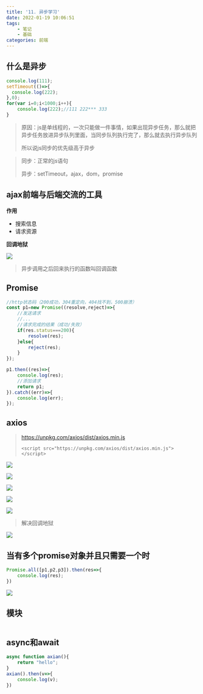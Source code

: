 ```yaml
---
title: '11. 异步学习'
date: 2022-01-19 10:06:51
tags: 
    - 笔记
    - 基础
categories: 前端
---
```


## 什么是异步

```javascript
console.log(111);
setTimeout(()=>{
  console.log(222);
},0);
for(var i=0;i<1000;i++){
    console.log(222);//111 222*** 333
}
```

> 原因：js是单线程的，一次只能做一件事情，如果出现异步任务，那么就把异步任务放进异步队列里面，当同步队列执行完了，那么就去执行异步队列
>
> 所以说js同步的优先级高于异步

> 同步：正常的js语句
>
> 异步：setTimeout，ajax，dom，promise

## ajax前端与后端交流的工具

**作用**

- 搜索信息
- 请求资源

**回调地狱**

![](file://C:\Personal\Documents\IkMarkdown\.assets\1月20日promise.md234014.5177307.png)

> 异步调用之后回来执行的函数叫回调函数

## Promise

```javascript
//http状态码（200成功，304重定向，404找不到，500崩溃）
const p1=new Promise((resolve,reject)=>{
    //发送请求
    //...
    //请求完成的结果（成功/失败）
    if(res.status===200){
        resolve(res);
    }else{
        reject(res);
    }
});

p1.then((res)=>{
    console.log(res);
    //添加请求
    return p1;
}).catch((err)=>{
    console.log(err);
});
```

## axios

> https://unpkg.com/axios/dist/axios.min.js
>
> ```
> <script src="https://unpkg.com/axios/dist/axios.min.js"></script>
> ```

![](file://C:\Personal\Documents\IkMarkdown\.assets\1月20日promise.md235682.9938133.png)

![](file://C:\Personal\Documents\IkMarkdown\.assets\1月20日promise.md235692.2422852.png)

![](file://C:\Personal\Documents\IkMarkdown\.assets\1月20日promise.md236088.7578288.png)

![](file://C:\Personal\Documents\IkMarkdown\.assets\1月20日promise.md236079.6264426.png)

![](file://C:\Personal\Documents\IkMarkdown\.assets\1月20日promise.md236162.7976628.png)

> 解决回调地狱

![](file://C:\Personal\Documents\IkMarkdown\.assets\1月20日promise.md236330.6916808.png)

## 当有多个promise对象并且只需要一个时

```javascript
Promise.all([p1,p2,p3]).then(res=>{
    console.log(res);
})
```

![](file://C:\Personal\Documents\IkMarkdown\.assets\1月20日promise.md237117.9045526.png)

## 模块

```javascript

```

## async和await

```javascript
async function axian(){
    return "hello";
}
axian().then(v=>{
    console.log(v);
})
```
